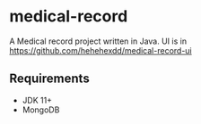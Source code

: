 # medical-record
A Medical record project written in Java. UI is in https://github.com/hehehexdd/medical-record-ui 

## Requirements
- JDK 11+
- MongoDB
